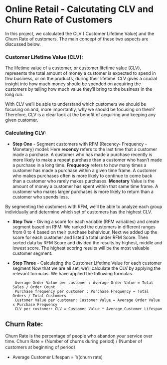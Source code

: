 # Online Retail - Calcutating CLV and Churn Rate of Customers

In this project, we calculated the CLV ( Customer Lifetime Value) and the Churn Rate of customers. The main concept of these two aspects are discussed below.

### Customer Lifetime Value (CLV): 

The lifetime value of a customer, or customer lifetime value (CLV), represents the total amount of money a customer is expected to spend in thw business, or on the products,
during their lifetime. CLV gives a crucial insight into how much money should be spended on acquiring the customers by telling how much value they’ll bring to the business in the long run.

With CLV we’ll be able to understand which customers we should be focusing on and, more importantly, why we should be focusing on them? Therefore, CLV is a clear look at the
benefit of acquiring and keeping any given customer.

### Calculating CLV:

* **Step One** - Segment customers with RFM (Recency- Frequency - Monetary) model:
       Here **recency** refers to the last time that a customer made a purchase. A customer who has made a purchase recently is more likely to make a repeat purchase than a customer who hasn’t made a purchase in a long time. **Frequency** refers to how many times a customer has made a purchase within a given time frame. A customer who makes purchases often is more likely to continue to come back than a customer who rarely makes purchases. **Monetary** Value is the amount of money a customer has spent within that same time frame. A customer who makes larger purchases is more likely to return than a customer who spends less.
        
By segmenting the customers with RFM, we’ll be able to analyze each group individually and determine which set of customers has the highest CLV.

* **Step Two** - Giving a score for each variable (RFM variables) and create segment based on RFM:
       We ranked the customers in different ranges from 0 to 4 based on their purchase behaiviour. Next we added up the score for each customer and listed a total under RFM Score. Then sorted data by RFM Score and divided the results by highest, middle and lowest score. The highest scoring results will be the most valuable customer segment.
      
* **Step Three** - Calculating the Customer Lifetime Value for each customer segment
       Now that we are all set, we'll calculate the CLV by applying the relevant formulas. We have applied the following formulas.
       
       Average Order Value per customer : Average Order Value = Total Sales / Order Count
       Purchase frequency per customer : Purchase Frequency = Total Orders / Total Customers
       Customer Value per customer: Customer Value = Average Order Value x Purchase Frequency
       CLV per customer: CLV = Customer Value * Average Customer Lifespan
       
## Churn Rate:  

Churn Rate is the percentage of people who abandon your service over time.
Churn Rate = (Number of churns during period) / (Number of customers at beginning of period）

* Average Customer Lifespan = 1/(churn rate)
     
      
      
  
